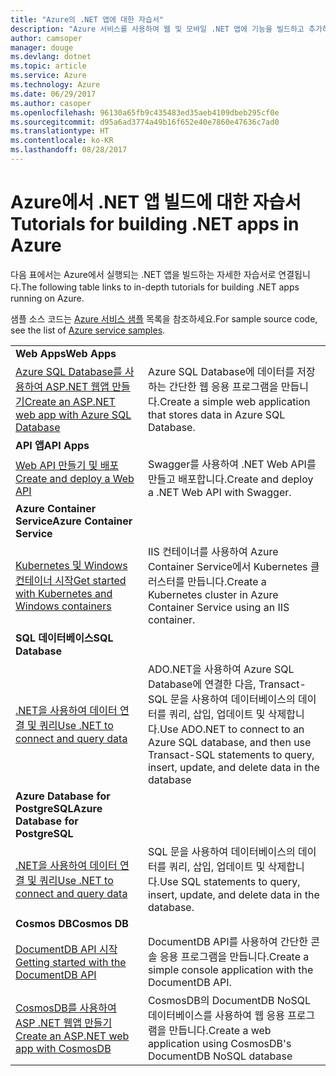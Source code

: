 ```yaml
---
title: "Azure의 .NET 앱에 대한 자습서"
description: "Azure 서비스를 사용하여 웹 및 모바일 .NET 앱에 기능을 빌드하고 추가하는 자습서입니다."
author: camsoper
manager: douge
ms.devlang: dotnet
ms.topic: article
ms.service: Azure
ms.technology: Azure
ms.date: 06/29/2017
ms.author: casoper
ms.openlocfilehash: 96130a65fb9c435483ed35aeb4109dbeb295cf0e
ms.sourcegitcommit: d95a6ad3774a49b16f652e40e7860e47636c7ad0
ms.translationtype: HT
ms.contentlocale: ko-KR
ms.lasthandoff: 08/28/2017
---
```

# <a name="tutorials-for-building-net-apps-in-azure"></a><span data-ttu-id="22ab8-103">Azure에서 .NET 앱 빌드에 대한 자습서</span><span class="sxs-lookup"><span data-stu-id="22ab8-103">Tutorials for building .NET apps in Azure</span></span>

<span data-ttu-id="22ab8-104">다음 표에서는 Azure에서 실행되는 .NET 앱을 빌드하는 자세한 자습서로 연결됩니다.</span><span class="sxs-lookup"><span data-stu-id="22ab8-104">The following table links to in-depth tutorials for building .NET apps running on Azure.</span></span>

<span data-ttu-id="22ab8-105">샘플 소스 코드는 [Azure 서비스 샘플](https://azure.microsoft.com/resources/samples/?platform=dotnet) 목록을 참조하세요.</span><span class="sxs-lookup"><span data-stu-id="22ab8-105">For sample source code, see the list of [Azure service samples](https://azure.microsoft.com/resources/samples/?platform=dotnet).</span></span>

| | |
|---|---|
| <span data-ttu-id="22ab8-106">**Web Apps**</span><span class="sxs-lookup"><span data-stu-id="22ab8-106">**Web Apps**</span></span>||
| <span data-ttu-id="22ab8-107">[Azure SQL Database를 사용하여 ASP.NET 웹앱 만들기][1]</span><span class="sxs-lookup"><span data-stu-id="22ab8-107">[Create an ASP.NET web app with Azure SQL Database][1]</span></span> | <span data-ttu-id="22ab8-108">Azure SQL Database에 데이터를 저장하는 간단한 웹 응용 프로그램을 만듭니다.</span><span class="sxs-lookup"><span data-stu-id="22ab8-108">Create a simple web application that stores data in Azure SQL Database.</span></span> | 
| <span data-ttu-id="22ab8-109">**API 앱**</span><span class="sxs-lookup"><span data-stu-id="22ab8-109">**API Apps**</span></span>||
| <span data-ttu-id="22ab8-110">[Web API 만들기 및 배포][3]</span><span class="sxs-lookup"><span data-stu-id="22ab8-110">[Create and deploy a Web API][3]</span></span> | <span data-ttu-id="22ab8-111">Swagger를 사용하여 .NET Web API를 만들고 배포합니다.</span><span class="sxs-lookup"><span data-stu-id="22ab8-111">Create and deploy a .NET Web API with Swagger.</span></span> | 
| <span data-ttu-id="22ab8-112">**Azure Container Service**</span><span class="sxs-lookup"><span data-stu-id="22ab8-112">**Azure Container Service**</span></span> ||
| <span data-ttu-id="22ab8-113">[Kubernetes 및 Windows 컨테이너 시작][4]</span><span class="sxs-lookup"><span data-stu-id="22ab8-113">[Get started with Kubernetes and Windows containers][4]</span></span> | <span data-ttu-id="22ab8-114">IIS 컨테이너를 사용하여 Azure Container Service에서 Kubernetes 클러스터를 만듭니다.</span><span class="sxs-lookup"><span data-stu-id="22ab8-114">Create a Kubernetes cluster in Azure Container Service using an IIS container.</span></span>
| <span data-ttu-id="22ab8-115">**SQL 데이터베이스**</span><span class="sxs-lookup"><span data-stu-id="22ab8-115">**SQL Database**</span></span> ||
| <span data-ttu-id="22ab8-116">[.NET을 사용하여 데이터 연결 및 쿼리][5]</span><span class="sxs-lookup"><span data-stu-id="22ab8-116">[Use .NET to connect and query data][5]</span></span> | <span data-ttu-id="22ab8-117">ADO.NET을 사용하여 Azure SQL Database에 연결한 다음, Transact-SQL 문을 사용하여 데이터베이스의 데이터를 쿼리, 삽입, 업데이트 및 삭제합니다.</span><span class="sxs-lookup"><span data-stu-id="22ab8-117">Use ADO.NET to connect to an Azure SQL database, and then use Transact-SQL statements to query, insert, update, and delete data in the database</span></span> | 
| <span data-ttu-id="22ab8-118">**Azure Database for PostgreSQL**</span><span class="sxs-lookup"><span data-stu-id="22ab8-118">**Azure Database for PostgreSQL**</span></span> ||
| <span data-ttu-id="22ab8-119">[.NET을 사용하여 데이터 연결 및 쿼리][6]</span><span class="sxs-lookup"><span data-stu-id="22ab8-119">[Use .NET to connect and query data][6]</span></span> | <span data-ttu-id="22ab8-120">SQL 문을 사용하여 데이터베이스의 데이터를 쿼리, 삽입, 업데이트 및 삭제합니다.</span><span class="sxs-lookup"><span data-stu-id="22ab8-120">Use SQL statements to query, insert, update, and delete data in the database.</span></span> | 
| <span data-ttu-id="22ab8-121">**Cosmos DB**</span><span class="sxs-lookup"><span data-stu-id="22ab8-121">**Cosmos DB**</span></span> ||
| <span data-ttu-id="22ab8-122">[DocumentDB API 시작][7]</span><span class="sxs-lookup"><span data-stu-id="22ab8-122">[Getting started with the DocumentDB API][7]</span></span> | <span data-ttu-id="22ab8-123">DocumentDB API를 사용하여 간단한 콘솔 응용 프로그램을 만듭니다.</span><span class="sxs-lookup"><span data-stu-id="22ab8-123">Create a simple console application with the DocumentDB API.</span></span> | 
| <span data-ttu-id="22ab8-124">[CosmosDB를 사용하여 ASP .NET 웹앱 만들기][8]</span><span class="sxs-lookup"><span data-stu-id="22ab8-124">[Create an ASP.NET web app with CosmosDB][8]</span></span> | <span data-ttu-id="22ab8-125">CosmosDB의 DocumentDB NoSQL 데이터베이스를 사용하여 웹 응용 프로그램을 만듭니다.</span><span class="sxs-lookup"><span data-stu-id="22ab8-125">Create a web application using CosmosDB's DocumentDB NoSQL database</span></span> | 

[1]: /azure/app-service-web/app-service-web-tutorial-dotnet-sqldatabase
[2]: /azure/documentdb/documentdb-dotnet-application
[3]: /azure/app-service-api/app-service-api-dotnet-get-started
[4]: /azure/container-service/container-service-kubernetes-windows-walkthrough
[5]: /azure/sql-database/sql-database-connect-query-dotnet
[6]: /azure/postgresql/connect-csharp
[7]: /azure/cosmos-db/documentdb-dotnetcore-get-started
[8]: /azure/cosmos-db/documentdb-dotnet-application
